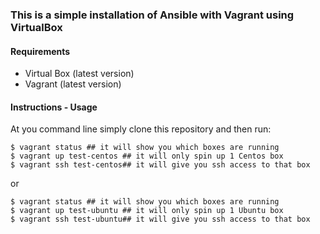### This is a simple installation of Ansible with Vagrant using VirtualBox


#### Requirements
- Virtual Box (latest version)
- Vagrant (latest version)

#### Instructions - Usage
At you command line simply clone this repository and then run:
```
$ vagrant status ## it will show you which boxes are running
$ vagrant up test-centos ## it will only spin up 1 Centos box
$ vagrant ssh test-centos## it will give you ssh access to that box
```
or
```
$ vagrant status ## it will show you which boxes are running
$ vagrant up test-ubuntu ## it will only spin up 1 Ubuntu box
$ vagrant ssh test-ubuntu## it will give you ssh access to that box
```
